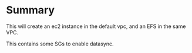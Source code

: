 # Summary

This will create an ec2 instance in the default vpc, and an EFS in the same VPC.

This contains some SGs to enable datasync.